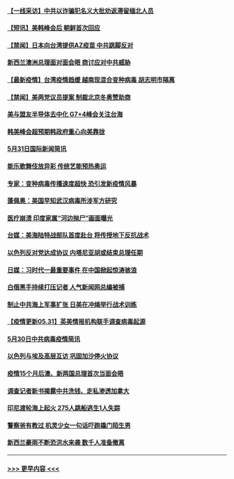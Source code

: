 #### [【一线采访】中共以诈骗犯名义大批劝返滞留缅北人员](../pages/prog202/a103131847.md?t=06010202) 
#### [【短讯】美韩峰会后 朝鲜首次回应](../pages/prog202/a103131839.md?t=06010202) 
#### [【禁闻】日本向台湾提供AZ疫苗 中共跳脚反对](../pages/prog202/a103131829.md?t=06010202) 
#### [新西兰澳洲总理面对面会晤 商讨应对中共威胁](../pages/prog202/a103131844.md?t=06010202) 
#### [【最新疫情】台湾疫情趋缓 越南现混合变种病毒 胡志明市隔离](../pages/prog202/a103131821.md?t=06010202) 
#### [【禁闻】美两党议员提案 制裁北京冬奥赞助商](../pages/prog202/a103131779.md?t=06010202) 
#### [美与盟友半导体去中化 G7+4峰会关注台海](../pages/prog202/a103131783.md?t=06010202) 
#### [韩美峰会超预期韩政府重心向美靠拢](../pages/prog202/a103131762.md?t=06010202) 
#### [5月31日国际新闻简讯](../pages/prog202/a103131546.md?t=06010202) 
#### [能乐歌舞伎放异彩 传统艺能预热奥运](../pages/prog202/a103131556.md?t=06010202) 
#### [专家：变种病毒传播速度超快 恐引发新疫情风暴](../pages/prog202/a103131525.md?t=06010202) 
#### [蓬佩奥：美国早知武汉病毒所涉军方研究](../pages/prog202/a103131484.md?t=06010202) 
#### [医疗崩溃 印度家属“河边抛尸”画面曝光](../pages/prog202/a103131482.md?t=06010202) 
#### [台媒：美海陆特战部队首度赴台 将传授地下反抗战术](../pages/prog202/a103131471.md?t=06010202) 
#### [以色列反对党达成协议 内塔尼亚胡或结束总理任期](../pages/prog202/a103131442.md?t=06010202) 
#### [日媒：习时代一最重要事件 在中国掀起惊涛骇浪](../pages/prog202/a103131418.md?t=06010202) 
#### [白俄黑手持续打压记者 人气新闻网总编被捕](../pages/prog202/a103131416.md?t=06010202) 
#### [制止中共海上军事扩张 日美在冲绳举行战术训练](../pages/prog202/a103131386.md?t=06010202) 
#### [【疫情更新05.31】英美情报机构联手调查病毒起源](../pages/prog202/a103114528.md?t=06010202) 
#### [5月30日中共病毒疫情简讯](../pages/prog202/a103131322.md?t=06010202) 
#### [以色列与埃及高层互访 巩固加沙停火协议](../pages/prog202/a103131317.md?t=06010202) 
#### [疫情15个月后澳、新两国总理首次当面会晤](../pages/prog202/a103131173.md?t=06010202) 
#### [调查记者新书揭露中共洗钱、走私渗透加拿大](../pages/prog202/a103131110.md?t=06010202) 
#### [印尼渡轮海上起火 275人跳船逃生1人失踪](../pages/prog202/a103131100.md?t=06010202) 
#### [警察爸有教过 机灵少女一句话吓跑撬门陌生男](../pages/prog202/a103131101.md?t=06010202) 
#### [新西兰豪雨不断恐洪水来袭 数千人准备撤离](../pages/prog202/a103131088.md?t=06010202) 

----
#### [ >>> 更早内容 <<< ](../indexes/prog202-earlier.md)
